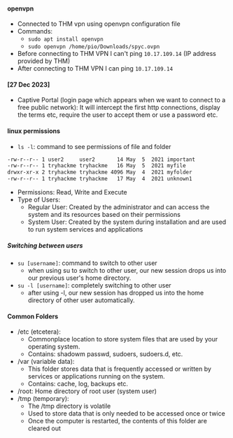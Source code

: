#### openvpn
* Connected to THM vpn using openvpn configuration file
* Commands:
  * `sudo apt install openvpn`
  * `sudo openvpn /home/pio/Downloads/spyc.ovpn`
* Before connecting to THM VPN I can't ping `10.17.109.14` (IP address provided by THM)
* After connecting to THM VPN I can ping `10.17.109.14`

#### [27 Dec 2023]
* Captive Portal (login page which appears when we want to connect to a free public network): It will intercept the first http connections, display the terms etc, require the user to accept them or use a password etc.

#### linux permissions
* `ls -l`: command to see permissions of file and folder
```sh
-rw-r--r-- 1 user2     user2       14 May  5  2021 important
-rw-r--r-- 1 tryhackme tryhackme   16 May  5  2021 myfile
drwxr-xr-x 2 tryhackme tryhackme 4096 May  4  2021 myfolder
-rw-r--r-- 1 tryhackme tryhackme   17 May  4  2021 unknown1
```
* Permissions: Read, Write and Execute
* Type of Users:
  * Regular User: Created by the administrator and can access the system and its resources based on their permissions
  * System User: Created by the system during installation and are used to run system services and applications

##### Switching between users
* `su [username]`: command to switch to other user
  * when using su to switch to other user, our new session drops us into our previous user's home directory. 
* `su -l [username]`: completely switching to other user
  * after using -l, our new session has dropped us into the home directory of other user automatically. 

#### Common Folders
* /etc (etcetera):
  * Commonplace location to store system files that are used by your operating system.
  * Contains: shadowm passwd, sudoers, sudoers.d, etc.
* /var (variable data):
  * This folder stores data that is frequently accessed or written by services or applications running on the system.
  * Contains: cache, log, backups etc.
* /root: Home directory of root user (system user)
* /tmp (temporary):
  * The /tmp directory is volatile
  * Used to store data that is only needed to be accessed once or twice
  * Once the computer is restarted, the contents of this folder are cleared out

